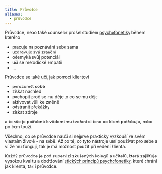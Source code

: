 ```yaml
---
title: Průvodce
aliases:
  - průvodce
---
```

Průvodce, nebo také counselor prošel studiem [psychofonetiky](https://skolaempatie.sk/o-nas/o-psychofonetike/) během kterého  
- pracuje na poznávání sebe sama
- uzdravuje svá zranění
- odemyká svůj potenciál
- učí se metodické empatii
- ...

Průvodce se také učí, jak pomoci klientovi
- porozumět sobě
- získat nadhled
- pochopit proč se mu děje to co se mu děje
- aktivovat vůli ke změně
- odstranit překážky 
- získat zdroje 


a to vše je potřebné k vědomému tvoření si toho co klient potřebuje, nebo po čem touží.

Všechno, co se průvodce naučí si nejprve prakticky vyzkouší ve svém vlastním životě - na sobě. Až po té, co tyto nástroje umí používat pro sebe a ví že mu fungují, tak je má možnost použít při vedení klienta.

Každý průvodce je pod supervizí zkušených kolegů a učitelů, která zajišťuje vysokou kvalitu a dodržování [etických principů psychofonetiky](https://skolaempatie.sk/o-nas/eticke-principy-psychofonetiky/), které chrání jak klienta, tak i průvodce.
